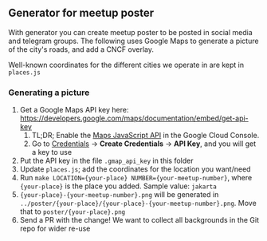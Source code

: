 ## Generator for meetup poster

With generator you can create meetup poster to be posted in social media and telegram groups.
The following uses Google Maps to generate a picture of the city's roads, and add
a CNCF overlay.

Well-known coordinates for the different cities we operate in are kept in `places.js`

### Generating a picture

1. Get a Google Maps API key here: https://developers.google.com/maps/documentation/embed/get-api-key
   1. TL;DR; Enable the [Maps JavaScript API](https://console.cloud.google.com/apis/library/maps-backend.googleapis.com) in the Google Cloud Console.
   2. Go to [Credentials](https://console.cloud.google.com/apis/credentials) -> **Create Credentials** -> **API Key**, and you will get a key to use
2. Put the API key in the file `.gmap_api_key` in this folder
3. Update `places.js`; add the coordinates for the location you want/need
4. Run `make LOCATION={your-place} NUMBER={your-meetup-number}`, where `{your-place}` is the place you added. Sample value: `jakarta`
5. `{your-place}-{your-meetup-number}.png` will be generated in `../poster/{your-place}/{your-place}-{your-meetup-number}.png`. Move that to `poster/{your-place}.png`
6. Send a PR with the change! We want to collect all backgrounds in the Git repo for wider re-use
